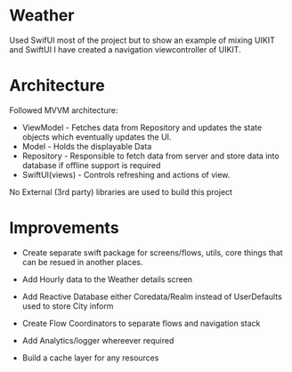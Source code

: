 # Weather

Used SwifUI most of the project but to show an example of mixing UIKIT and SwiftUI I have created a navigation viewcontroller of UIKIT.

# Architecture
Followed MVVM architecture:


* ViewModel - Fetches data from Repository and updates the state objects which eventually updates the UI.
* Model - Holds the displayable Data
* Repository - Responsible to fetch data from server and store data into database if offline support is required 
* SwiftUI(views) - Controls refreshing and actions of view.

No External (3rd party) libraries are used to build this project

# Improvements

* Create separate swift package for screens/flows, utils, core things that can be resued in another places.
* Add Hourly data to the Weather details screen
* Add Reactive Database either Coredata/Realm instead of UserDefaults used to store City inform

* Create Flow Coordinators to separate flows and navigation stack
* Add Analytics/logger whereever required
* Build a cache layer for any resources